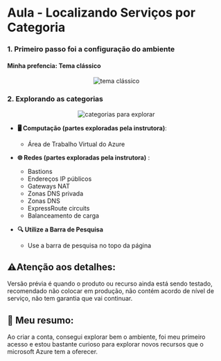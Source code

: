 
# Aula - Localizando Serviços por Categoria


### 1. Primeiro passo foi a configuração do ambiente
#### Minha prefencia: Tema clássico

<div align="center">

![tema clássico](https://github.com/user-attachments/assets/9fff9287-f6ff-4aec-a0fc-268c6468790f)

</div>

### 2. Explorando as categorias

<div align="center">

![categorias para explorar](https://github.com/user-attachments/assets/884c36a4-4106-4d8f-ab26-66800f8e7363)

</div>

- **🖥 Computação (partes exploradas pela instrutora)**: 
  - Área de Trabalho Virtual do Azure

- **🌐 Redes (partes exploradas pela instrutora)** :
  - Bastions
  - Endereços IP públicos
  - Gateways NAT
  - Zonas DNS privada
  - Zonas DNS
  - ExpressRoute circuits
  - Balanceamento de carga

- **🔍 Utilize a Barra de Pesquisa**
  - Use a barra de pesquisa no topo da página


## ⚠️Atenção aos detalhes:
Versão prévia é quando o produto ou recurso ainda está sendo testado, recomendado não colocar em produção, não contém acordo de nível de serviço, não tem garantia que vai continuar.


## 🚀 Meu resumo:
Ao criar a conta, consegui explorar bem o ambiente, foi meu primeiro acesso e estou bastante curioso para explorar novos recursos que o microsoft Azure tem a oferecer.

